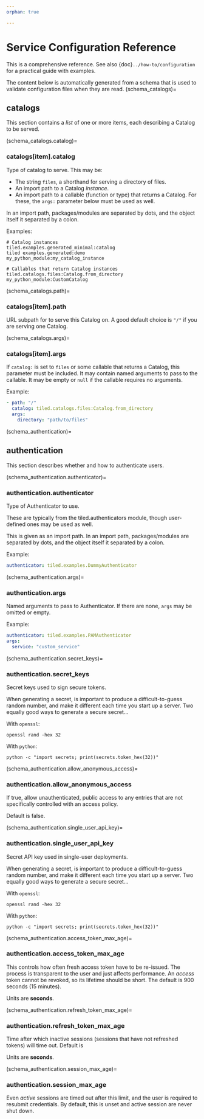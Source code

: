 ```yaml
---
orphan: true

---
```


# Service Configuration Reference

This is a comprehensive reference. See also {doc}`../how-to/configuration` for a
practical guide with examples.

The content below is automatically generated from a schema that is used
to validate configuration files when they are read.
(schema_catalogs)=
## catalogs

This section contains a *list* of one or more items,
each describing a Catalog to be served.


(schema_catalogs.catalog)=
### catalogs[item].catalog

Type of catalog to serve. This may be:

- The string `files`, a shorthand for serving a directory of files.
- An import path to a Catalog *instance*.
- An import path to a callable (function or type) that returns a
  Catalog. For these, the `args:` parameter below must be used as well.

In an import path, packages/modules are separated by dots,
and the object itself it separated by a colon.

Examples:

    # Catalog instances
    tiled.examples.generated_minimal:catalog
    tiled examples.generated:demo
    my_python_module:my_catalog_instance

    # Callables that return Catalog instances
    tiled.catalogs.files:Catalog.from_directory
    my_python_module:CustomCatalog


(schema_catalogs.path)=
### catalogs[item].path

URL subpath for to serve this Catalog on.
A good default choice is `"/"` if you are serving
one Catalog.


(schema_catalogs.args)=
### catalogs[item].args

If `catalog:` is set to `files` or some callable that returns a
Catalog, this parameter must be included. It may contain named
arguments to pass to the callable. It may be empty or `null` if the
callable requires no arguments.

Example:

```yaml
- path: "/"
  catalog: tiled.catalogs.files:Catalog.from_directory
  args:
    directory: "path/to/files"
```


(schema_authentication)=
## authentication

This section describes whether and how to authenticate users.

(schema_authentication.authenticator)=
### authentication.authenticator

Type of Authenticator to use.

These are typically from the tiled.authenticators module,
though user-defined ones may be used as well.

This is given as an import path. In an import path, packages/modules
are separated by dots, and the object itself it separated by a colon.

Example:

```yaml
authenticator: tiled.examples.DummyAuthenticator
```


(schema_authentication.args)=
### authentication.args

Named arguments to pass to Authenticator. If there are none,
`args` may be omitted or empty.

Example:

```yaml
authenticator: tiled.examples.PAMAuthenticator
args:
  service: "custom_service"
```


(schema_authentication.secret_keys)=
### authentication.secret_keys

Secret keys used to sign secure tokens.

When generating a secret, is important to produce a difficult-to-guess
random number, and make it different each time you start up a server.
Two equally good ways to generate a secure secret...

With ``openssl``:

    openssl rand -hex 32

With ``python``:

    python -c "import secrets; print(secrets.token_hex(32))"


(schema_authentication.allow_anonymous_access)=
### authentication.allow_anonymous_access

If true, allow unauthenticated, public access to any entries
that are not specifically controlled with an access policy.

Default is false.


(schema_authentication.single_user_api_key)=
### authentication.single_user_api_key

Secret API key used in single-user deployments.

When generating a secret, is important to produce a difficult-to-guess
random number, and make it different each time you start up a server.
Two equally good ways to generate a secure secret...

With ``openssl``:

    openssl rand -hex 32

With ``python``:

    python -c "import secrets; print(secrets.token_hex(32))"
  


(schema_authentication.access_token_max_age)=
### authentication.access_token_max_age

This controls how often fresh access token have to be
re-issued. The process is transparent to the user and just affects performance.
An *access* token cannot be revoked, so its lifetime should be short. The
default is 900 seconds (15 minutes).

Units are **seconds**.


(schema_authentication.refresh_token_max_age)=
### authentication.refresh_token_max_age

Time after which inactive sessions
(sessions that have not refreshed tokens) will time out.
Default is

Units are **seconds**.


(schema_authentication.session_max_age)=
### authentication.session_max_age

Even *active* sessions are timed out after this
limit, and the user is required to resubmit credentials. By default,
this is unset and active session are never shut down.

